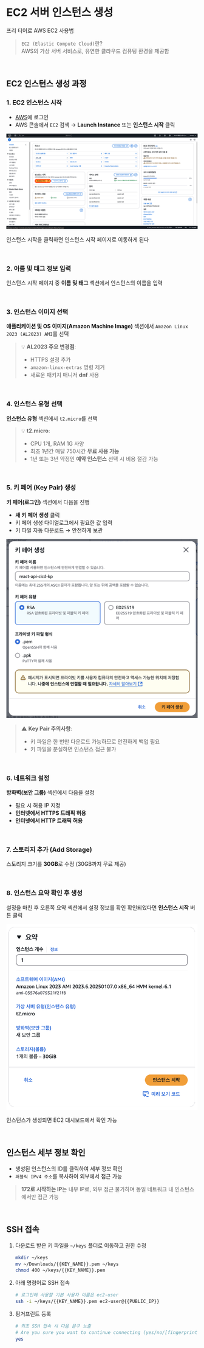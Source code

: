 # EC2 서버 인스턴스 생성

프리 티어로 AWS EC2 사용법

> `EC2 (Elastic Compute Cloud)`란?  
> AWS의 가상 서버 서비스로, 유연한 클라우드 컴퓨팅 환경을 제공함

<br />

## EC2 인스턴스 생성 과정

### 1. EC2 인스턴스 시작

- [AWS](https://aws.amazon.com/ko)에 로그인
- AWS 콘솔에서 `EC2` 검색 → **Launch Instance** 또는 **인스턴스 시작** 클릭

![EC2 Launch Instance](./images/ec2-launch-instance.png)

인스턴스 시작을 클릭하면 인스턴스 시작 페이지로 이동하게 된다

<br />

### 2. 이름 및 태그 정보 입력

인스턴스 시작 페이지 중 **이름 및 태그** 섹션에서 인스턴스의 이름을 입력

<br />

### 3. 인스턴스 이미지 선택

**애플리케이션 및 OS 이미지(Amazon Machine Image)** 섹션에서 `Amazon Linux 2023 (AL2023) AMI`를 선택

> 💡 **AL2023 주요 변경점**:
>
> - HTTPS 설정 추가
> - `amazon-linux-extras` 명령 제거
> - 새로운 패키지 매니저 **dnf** 사용

<br />

### 4. 인스턴스 유형 선택

**인스턴스 유형** 섹션에서 `t2.micro`를 선택

> 💡 **t2.micro**:
>
> - CPU 1개, RAM 1G 사양
> - 최초 1년간 매달 750시간 **무료 사용 가능**
> - 1년 또는 3년 약정인 **예약 인스턴스** 선택 시 비용 절감 가능

<br />

### 5. 키 페어 (Key Pair) 생성

**키 페어(로그인)** 섹션에서 다음을 진행

- **새 키 페어 생성** 클릭
- 키 페어 생성 다이얼로그에서 필요한 값 입력
- 키 파일 자동 다운로드 → 안전하게 보관

<img src="./images/create-key-pair.png" alt="Create Key Pair" width="600" />

> ⚠️ **Key Pair 주의사항**:
>
> - 키 파일은 한 번만 다운로드 가능하므로 안전하게 백업 필요
> - 키 파일을 분실하면 인스턴스 접근 불가

<br />

### 6. 네트워크 설정

**방화벽(보안 그룹)** 섹션에서 다음을 설정

- 필요 시 허용 IP 지정
- **인터넷에서 HTTPS 트래픽 허용**
- **인터넷에서 HTTP 트래픽 허용**

<br />

### 7. 스토리지 추가 (Add Storage)

스토리지 크기를 **30GB**로 수정 (30GB까지 무료 제공)

<br />

### 8. 인스턴스 요약 확인 후 생성

설정을 마친 후 오른쪽 요약 섹션에서 설정 정보를 확인
확인되었다면 **인스턴스 시작** 버튼 클릭

<img src="./images/ec2-instance-summary.png" alt="EC2 Instance Summary" width="600" />

인스턴스가 생성되면 EC2 대시보드에서 확인 가능

<br />

## 인스턴스 세부 정보 확인

- 생성된 인스턴스의 ID를 클릭하여 세부 정보 확인
- `퍼블릭 IPv4 주소`를 복사하여 외부에서 접근 가능

> **172로 시작하는 IP**는 내부 IP로, 외부 접근 불가하며 동일 네트워크 내 인스턴스에서만 접근 가능

<br />

## SSH 접속

1. 다운로드 받은 키 파일을 `~/keys` 폴더로 이동하고 권한 수정

   ```bash
   mkdir ~/keys
   mv ~/Downloads/{{KEY_NAME}}.pem ~/keys
   chmod 400 ~/keys/{{KEY_NAME}}.pem
   ```

2. 아래 명령어로 SSH 접속

   ```bash
   # 로그인에 사용할 기본 사용자 이름은 ec2-user
   ssh -i ~/keys/{{KEY_NAME}}.pem ec2-user@{{PUBLIC_IP}}
   ```

3. 핑거프린트 등록

   ```bash
   # 최초 SSH 접속 시 다음 문구 노출
   # Are you sure you want to continue connecting (yes/no/[fingerprint])?
   yes
   ```
